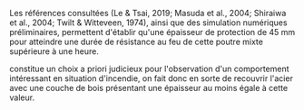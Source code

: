 Les  références consultées (Le & Tsai, 2019; Masuda et al., 2004; Shiraiwa et al., 2004; Twilt & Witteveen, 1974), ainsi que des simulation numériques préliminaires, permettent d'établir qu'une épaisseur de protection de 45 mm pour atteindre une durée de résistance au feu de cette poutre mixte supérieure à une heure.


 constitue un choix a priori judicieux pour l'observation d'un comportement intéressant en situation d'incendie, on fait donc en sorte de recouvrir l'acier avec une couche de bois présentant une épaisseur au moins égale à cette valeur.
